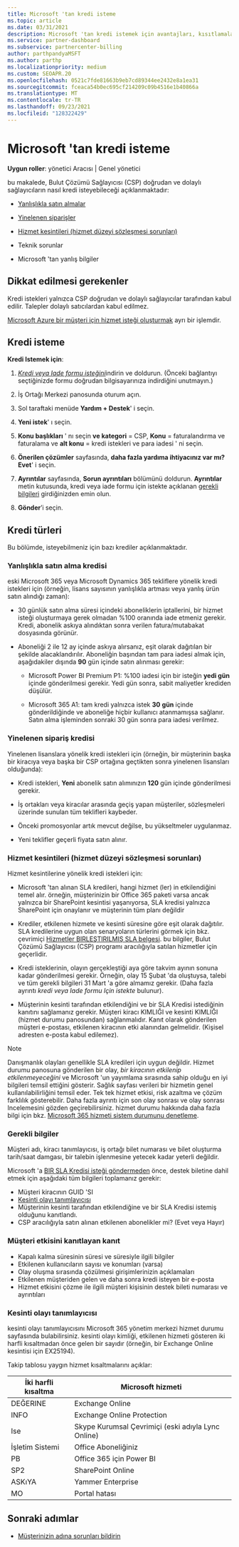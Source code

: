 ```yaml
---
title: Microsoft 'tan kredi isteme
ms.topic: article
ms.date: 03/31/2021
description: Microsoft 'tan kredi istemek için avantajları, kısıtlamaları ve yordamları öğrenin.
ms.service: partner-dashboard
ms.subservice: partnercenter-billing
author: parthpandyaMSFT
ms.author: parthp
ms.localizationpriority: medium
ms.custom: SEOAPR.20
ms.openlocfilehash: 0521c7fde81663b9eb7cd89344ee2432e8a1ea31
ms.sourcegitcommit: fceaca54b0ec695cf214209c09b4516e1b40866a
ms.translationtype: MT
ms.contentlocale: tr-TR
ms.lasthandoff: 09/23/2021
ms.locfileid: "128322429"
---
```

# <a name="how-and-when-to-request-a-credit-from-microsoft"></a>Microsoft 'tan kredi isteme

**Uygun roller**: yönetici Aracısı | Genel yönetici

bu makalede, Bulut Çözümü Sağlayıcısı (CSP) doğrudan ve dolaylı sağlayıcıların nasıl kredi isteyebileceği açıklanmaktadır:

- [Yanlışlıkla satın almalar](#accidental-purchase-credit)

- [Yinelenen siparişler](#duplicate-orders-credit)

- [Hizmet kesintileri (hizmet düzeyi sözleşmesi sorunları)](#service-outages-service-level-agreement-issues)

- Teknik sorunlar

- Microsoft 'tan yanlış bilgiler

## <a name="considerations"></a>Dikkat edilmesi gerekenler

Kredi istekleri yalnızca CSP doğrudan ve dolaylı sağlayıcılar tarafından kabul edilir. Talepler dolaylı satıcılardan kabul edilmez.

[Microsoft Azure bir müşteri için hizmet isteği oluşturmak](./report-problems-on-behalf-of-a-customer.md) ayrı bir işlemdir.

## <a name="requesting-a-credit"></a>Kredi isteme

**Kredi Istemek için**:

1. [*Kredi veya Iade formu isteğini*](https://query.prod.cms.rt.microsoft.com/cms/api/am/binary/RE3eWCb)indirin ve doldurun. (Önceki bağlantıyı seçtiğinizde formu doğrudan bilgisayarınıza indirdiğini unutmayın.)

1. İş Ortağı Merkezi panosunda oturum açın.

1. Sol taraftaki menüde **Yardım + Destek**' i seçin.

1. **Yeni istek**' ı seçin.

1. **Konu başlıkları** ' nı seçin **ve kategori** = CSP, **Konu** = faturalandırma ve faturalama ve **alt konu** = kredi istekleri ve para iadesi ' ni seçin.

1. **Önerilen çözümler** sayfasında, **daha fazla yardıma ihtiyacınız var mı?** **Evet**' i seçin.

1. **Ayrıntılar** sayfasında, **Sorun ayrıntıları** bölümünü doldurun. **Ayrıntılar** metin kutusunda, kredi veya iade formu için istekte açıklanan [gerekli bilgileri](#required-information) girdiğinizden emin olun.
1. **Gönder**’i seçin.

## <a name="types-of-credits"></a>Kredi türleri

Bu bölümde, isteyebilmeniz için bazı krediler açıklanmaktadır.

### <a name="accidental-purchase-credit"></a>Yanlışlıkla satın alma kredisi

eski Microsoft 365 veya Microsoft Dynamics 365 tekliflere yönelik kredi istekleri için (örneğin, lisans sayısının yanlışlıkla artması veya yanlış ürün satın alındığı zaman):

- 30 günlük satın alma süresi içindeki aboneliklerin iptallerini, bir hizmet isteği oluşturmaya gerek olmadan %100 oranında iade etmeniz gerekir. Kredi, abonelik askıya alındıktan sonra verilen fatura/mutabakat dosyasında görünür.

- Aboneliği 2 ile 12 ay içinde askıya alırsanız, eşit olarak dağıtılan bir şekilde alacaklandırılır. Aboneliğin başından tam para iadesi almak için, aşağıdakiler dışında **90** gün içinde satın alınması gerekir:

  - Microsoft Power BI Premium P1: %100 iadesi için bir isteğin **yedi gün** içinde gönderilmesi gerekir. Yedi gün sonra, sabit maliyetler krediden düşülür.

  - Microsoft 365 A1: tam kredi yalnızca istek **30** **gün** içinde gönderildiğinde ve aboneliğe hiçbir kullanıcı atanmamışsa sağlanır. Satın alma işleminden sonraki 30 gün sonra para iadesi verilmez.

### <a name="duplicate-orders-credit"></a>Yinelenen sipariş kredisi

Yinelenen lisanslara yönelik kredi istekleri için (örneğin, bir müşterinin başka bir kiracıya veya başka bir CSP ortağına geçtikten sonra yinelenen lisansları olduğunda):

- Kredi istekleri, **Yeni** abonelik satın alımınızın **120** gün içinde gönderilmesi gerekir.

- İş ortakları veya kiracılar arasında geçiş yapan müşteriler, sözleşmeleri üzerinde sunulan tüm teklifleri kaybeder.

- Önceki promosyonlar artık mevcut değilse, bu yükseltmeler uygulanmaz.

- Yeni teklifler geçerli fiyata satın alınır.

### <a name="service-outages-service-level-agreement-issues"></a>Hizmet kesintileri (hizmet düzeyi sözleşmesi sorunları)

Hizmet kesintilerine yönelik kredi istekleri için:

- Microsoft 'tan alınan SLA kredileri, hangi hizmet (ler) in etkilendiğini temel alır. örneğin, müşterinizin bir Office 365 paketi varsa ancak yalnızca bir SharePoint kesintisi yaşanıyorsa, SLA kredisi yalnızca SharePoint için onaylanır ve müşterinin tüm planı değildir
- Krediler, etkilenen hizmete ve kesinti süresine göre eşit olarak dağıtılır. SLA kredilerine uygun olan senaryoların türlerini görmek için bkz. çevrimiçi [Hizmetler BIRLEŞTIRILMIŞ SLA belgesi](https://www.microsoft.com/licensing/docs/view/Service-Level-Agreements-SLA-for-Online-Services). bu bilgiler, Bulut Çözümü Sağlayıcısı (CSP) programı aracılığıyla satılan hizmetler için geçerlidir.
- Kredi isteklerinin, olayın gerçekleştiği aya göre takvim ayının sonuna kadar gönderilmesi gerekir. Örneğin, olay 15 Şubat 'da oluştuysa, talebi ve tüm gerekli bilgileri 31 Mart 'a göre almamız gerekir. (Daha fazla ayrıntı *kredi veya Iade formu Için istekte* bulunur).

- Müşterinin kesinti tarafından etkilendiğini ve bir SLA Kredisi istediğinin kanıtını sağlamanız gerekir. Müşteri kiracı KIMLIĞI ve kesinti KIMLIĞI (hizmet durumu panosundan) sağlanmalıdır. Kanıt olarak gönderilen müşteri e-postası, etkilenen kiracının etki alanından gelmelidir. (Kişisel adresten e-posta kabul edilemez).

> [!NOTE]
> Danışmanlık olayları genellikle SLA kredileri için uygun değildir. Hizmet durumu panosuna gönderilen bir olay, *bir kiracının etkilenip etkilenmeyeceğini* ve Microsoft 'un yayımlama sırasında sahip olduğu en iyi bilgileri temsil ettiğini gösterir. Sağlık sayfası verileri bir hizmetin genel kullanılabilirliğini temsil eder. Tek tek hizmet etkisi, risk azaltma ve çözüm farklılık gösterebilir. Daha fazla ayrıntı için son olay sonrası ve olay sonrası Incelemesini gözden geçirebilirsiniz. hizmet durumu hakkında daha fazla bilgi için bkz. [Microsoft 365 hizmeti sistem durumunu denetleme](/microsoft-365/enterprise/view-service-health).

### <a name="required-information"></a>Gerekli bilgiler

Müşteri adı, kiracı tanımlayıcısı, iş ortağı bilet numarası ve bilet oluşturma tarih/saat damgası, bir talebin işlenmesine yetecek kadar yeterli değildir.

Microsoft 'a [BIR SLA Kredisi isteği göndermeden](https://www.microsoft.com/licensing/docs/view/Service-Level-Agreements-SLA-for-Online-Services) önce, destek biletine dahil etmek için aşağıdaki tüm bilgileri toplamanız gerekir:

- Müşteri kiracının GUID 'SI
- [Kesinti olayı tanımlayıcısı](#outage-incident-identifier)
- Müşterinin kesinti tarafından etkilendiğine ve bir SLA Kredisi istemiş olduğunu kanıtlandı.
- CSP aracılığıyla satın alınan etkilenen abonelikler mi? (Evet veya Hayır)

### <a name="evidence-that-proves-customer-impact"></a>Müşteri etkisini kanıtlayan kanıt

- Kapalı kalma süresinin süresi ve süresiyle ilgili bilgiler
- Etkilenen kullanıcıların sayısı ve konumları (varsa)
- Olay oluşma sırasında çözülmesi girişimlerinizin açıklamaları
- Etkilenen müşteriden gelen ve daha sonra kredi isteyen bir e-posta
- Hizmet etkisini çözme ile ilgili müşteri kişisinin destek bileti numarası ve ayrıntıları

### <a name="outage-incident-identifier"></a>Kesinti olayı tanımlayıcısı

kesinti olayı tanımlayıcısını Microsoft 365 yönetim merkezi hizmet durumu sayfasında bulabilirsiniz. kesinti olayı kimliği, etkilenen hizmeti gösteren iki harfli kısaltmadan önce gelen bir sayıdır (örneğin, bir Exchange Online kesintisi için EX25194).

Takip tablosu yaygın hizmet kısaltmalarını açıklar:

| İki harfli kısaltma | Microsoft hizmeti |
| ----------------------- | ----------------- |
| DEĞERINE | Exchange Online |
| INFO | Exchange Online Protection |
| Ise | Skype Kurumsal Çevrimiçi (eski adıyla Lync Online) |
| İşletim Sistemi | Office Aboneliğiniz |
| PB | Office 365 için Power BI |
| SP2 | SharePoint Online |
| ASKıYA | Yammer Enterprise |
| MO | Portal hatası |

## <a name="next-steps"></a>Sonraki adımlar

- [Müşterinizin adına sorunları bildirin](report-problems-on-behalf-of-a-customer.md)